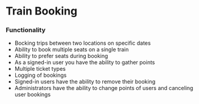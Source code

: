 # Train Booking

### Functionality

* Bocking trips between two locations on specific dates
* Ability to book multiple seats on a single train
* Ability to prefer seats during booking
* As a signed-in user you have the ability to gather points
* Multiple ticket types
* Logging of bookings
* Signed-in users have the ability to remove their booking
* Administrators have the ability to change points of users and canceling user bookings